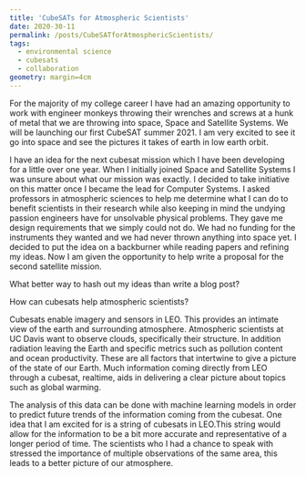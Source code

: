 ```yaml
---
title: 'CubeSATs for Atmospheric Scientists'
date: 2020-30-11
permalink: /posts/CubeSATforAtmosphericScientists/
tags:
  - environmental science
  - cubesats
  - collaboration
geometry: margin=4cm
---  
```


   For the majority of my college career I have had an amazing opportunity to work with engineer monkeys throwing their wrenches and screws at a hunk of metal that we are throwing into space, Space and Satellite Systems. We will be launching our first CubeSAT summer 2021. I am very excited to see it go into space and see the pictures it takes of earth in low earth orbit.      

   I have an idea for the next cubesat mission which I have been developing for a little over one year. When I initially joined Space and Satellite Systems I was unsure about what our mission was exactly. I decided to take initiative on this matter once I became the lead for Computer Systems. I asked professors in atmospheric sciences to help me determine what I can do to benefit scientists in their research while also keeping in mind the undying passion engineers have for unsolvable physical problems. They gave me design requirements that we simply could not do. We had no funding for the instruments they wanted and we had never thrown anything into space yet. I decided to put the idea on a backburner while reading papers and refining my ideas. Now I am given the opportunity to help write a proposal for the second satellite mission.

What better way to hash out my ideas than write a blog post?

   How can cubesats help atmospheric scientists?
    
   Cubesats enable imagery and sensors in LEO. This provides an intimate view of the earth and surrounding atmosphere. Atmospheric scientists at UC Davis want to observe clouds, specifically their structure. In addition radiation leaving the Earth and specific metrics such as pollution content and ocean productivity. These are all factors that intertwine to give a picture of the state of our Earth. Much information coming directly from LEO through a cubesat, realtime, aids in delivering a clear picture about topics such as global warming.

   The analysis of this data can be done with machine learning models in order to predict future trends of the information coming from the cubesat. One idea that I am excited for is a string of cubesats in LEO.This string would allow for the information to be a bit more accurate and representative of a longer period of time. The scientists who I had a chance to speak with stressed the importance of
multiple observations of the same area, this leads to a better picture of our atmosphere.
